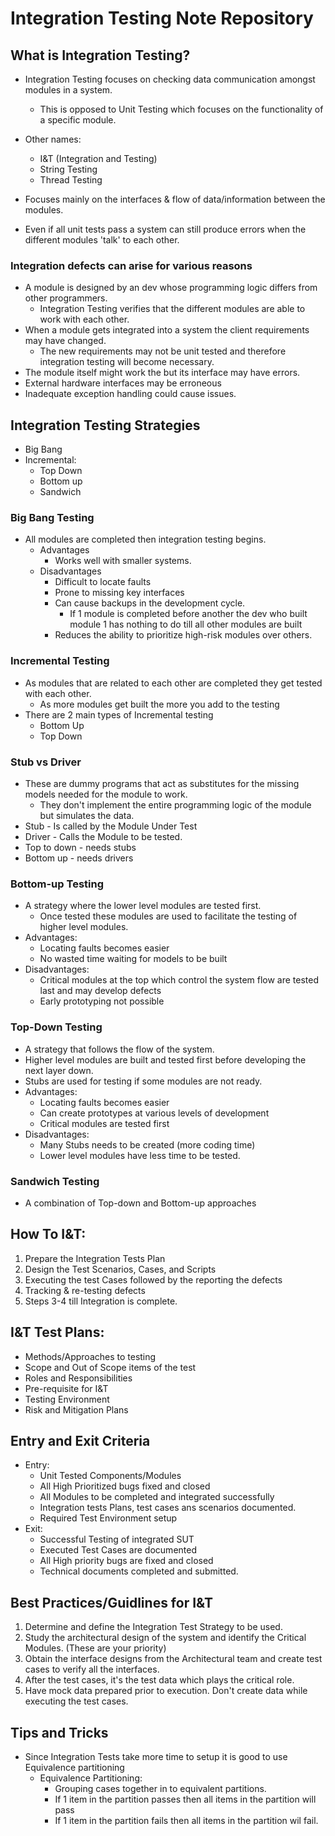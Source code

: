 # Integration Testing Note Repository

## What is Integration Testing?
- Integration Testing focuses on checking data communication amongst modules in a system.
    - This is opposed to Unit Testing which focuses on the functionality of a specific module.
- Other names:
    - I&T (Integration and Testing)
    - String Testing
    - Thread Testing
- Focuses mainly on the interfaces & flow of data/information between the modules.

- Even if all unit tests pass a system can still produce errors when the different modules 'talk' to each other.

### Integration defects can arise for various reasons
- A module is designed by an dev whose programming logic differs from other programmers. 
    - Integration Testing verifies that the different modules are able to work with each other.
- When a module gets integrated into a system the client requirements may have changed. 
    - The new requirements may not be unit tested and therefore integration testing will become necessary.
- The module itself might work the but its interface may have errors.
- External hardware interfaces may be erroneous
- Inadequate exception handling could cause issues.

## Integration Testing Strategies
- Big Bang
- Incremental:
    - Top Down
    - Bottom up 
    - Sandwich

### Big Bang Testing
- All modules are completed then integration testing begins.
    - Advantages
        - Works well with smaller systems.
    - Disadvantages
        - Difficult to locate faults
        - Prone to missing key interfaces
        - Can cause backups in the development cycle.  
            - If 1 module is completed before another the dev who built module 1 has nothing to do till all other modules are built
        - Reduces the ability to prioritize high-risk modules over others.

### Incremental Testing
- As modules that are related to each other are completed they get tested with each other.
    - As more modules get built the more you add to the testing
- There are 2 main types of Incremental testing
    - Bottom Up
    - Top Down

### Stub vs Driver
- These are dummy programs that act as substitutes for the missing models needed for the module to work.
    - They don't implement the entire programming logic of the module but simulates the data.
- Stub - Is called by the Module Under Test
- Driver - Calls the Module to be tested.
- Top to down - needs stubs
- Bottom up - needs drivers

### Bottom-up Testing
- A strategy where the lower level modules are tested first. 
    - Once tested these modules are used to facilitate the testing of higher level modules.
- Advantages:
    - Locating faults becomes easier
    - No wasted time waiting for models to be built
- Disadvantages: 
    - Critical modules at the top which control the system flow are tested last and may develop defects
    - Early prototyping not possible

### Top-Down Testing
- A strategy that follows the flow of the system.  
- Higher level modules are built and tested first before developing the next layer down.
- Stubs are used for testing if some modules are not ready.
- Advantages:
    - Locating faults becomes easier
    - Can create prototypes at various levels of development
    - Critical modules are tested first
- Disadvantages: 
    - Many Stubs needs to be created (more coding time)
    - Lower level modules have less time to be tested.

### Sandwich Testing
- A combination of Top-down and Bottom-up approaches

## How To I&T:
1. Prepare the Integration Tests Plan
1. Design the Test Scenarios, Cases, and Scripts
1. Executing the test Cases followed by the reporting the defects
1. Tracking & re-testing defects
1. Steps 3-4 till Integration is complete.

## I&T Test Plans:
- Methods/Approaches to testing
- Scope and Out of Scope items of the test
- Roles and Responsibilities
- Pre-requisite for I&T
- Testing Environment
- Risk and Mitigation Plans

## Entry and Exit Criteria
- Entry:
    - Unit Tested Components/Modules
    - All High Prioritized bugs fixed and closed
    - All Modules to be completed and integrated successfully
    - Integration tests Plans, test cases ans scenarios documented.
    - Required Test Environment setup
- Exit:
    - Successful Testing of integrated SUT
    - Executed Test Cases are documented
    - All High priority bugs are fixed and closed
    - Technical documents completed and submitted.

## Best Practices/Guidlines for I&T
1. Determine and define the Integration Test Strategy to be used.
1. Study the architectural design of the system and identify the Critical Modules. (These are your priority)
1. Obtain the interface designs from the Architectural team and create test cases to verify all the interfaces. 
1. After the test cases, it's the test data which plays the critical role.
1. Have mock data prepared prior to execution. Don't create data while executing the test cases.

## Tips and Tricks
- Since Integration Tests take more time to setup it is good to use Equivalence partitioning
    - Equivalence Partitioning:
        - Grouping cases together in to equivalent partitions.
        - If 1 item in the partition passes then all items in the partition will pass
        - If 1 item in the partition fails then all items in the partition wil fail.